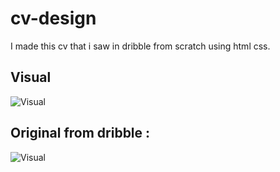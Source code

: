 # cv-design
I made this cv that i saw in dribble from scratch using html css.


## Visual
![Visual](https://cdn.discordapp.com/attachments/926825487815278622/989453339785850910/unknown.png)

## Original from dribble :

![Visual](https://cdn.dribbble.com/users/2833180/screenshots/9111243/media/64655e3db776fa9b5e6e46b5f82df27e.png?compress=1&resize=1200x900&vertical=top)
